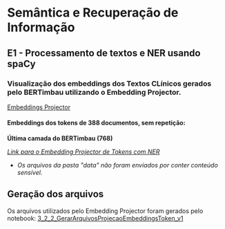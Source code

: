 # Semântica e Recuperação de Informação

## E1 - Processamento de textos e NER usando spaCy

### Visualização dos embeddings dos Textos CLínicos gerados pelo BERTimbau utilizando o Embedding Projector.

[Embeddings Projector](https://projector.tensorflow.org/)

#### Embeddings dos tokens de 388 documentos, sem repetição:

**Última camada do BERTimbau (768)**

[*Link para o Embedding Projector de Tokens com NER*](https://projector.tensorflow.org/?config=https://raw.githubusercontent.com/nathancezar/sri/main/projector/config.json)

* *Os arquivos da pasta "data" não foram enviados por conter conteúdo sensível.*

## Geração dos arquivos

Os arquivos utilizados pelo Embedding Projector foram gerados pelo notebook: [3_2_2_GerarArquivosProjecaoEmbeddingsToken_v1](https://github.com/nathancezar/sri/blob/main/3_2_2_GerarArquivosProjecaoEmbeddingsToken_v1.ipynb)
